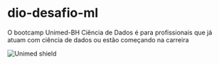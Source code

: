 # dio-desafio-ml
O bootcamp Unimed-BH Ciência de Dados é para profissionais que já atuam com ciência de dados ou estão começando na carreira

![Unimed shield](https://hermes.digitalinnovation.one/tracks/342f7392-a8b5-421f-bea9-d29f1fd8aae9.png)
